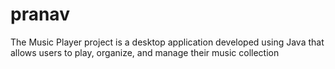 # pranav
The Music Player project is a desktop application developed using Java that allows users to play, organize, and manage their music collection
